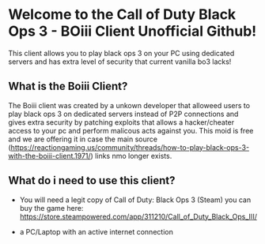 # Welcome to the Call of Duty Black Ops 3 - BOiii Client Unofficial Github!
This client allows you to play black ops 3 on your PC using dedicated servers and has extra level of security that current vanilla bo3 lacks!



## What is the Boiii Client?

The Boiii client was created by a unkown developer that alloweed users to play black ops 3 on dedicated servers instead of P2P connections and gives extra security by patching exploits that allows a hacker/cheater access to your pc and perform malicous acts against you. This moid is free and we are offering it in case the main source (https://reactiongaming.us/community/threads/how-to-play-black-ops-3-with-the-boiii-client.1971/) links nmo longer exists.

## What do i need to use this client?

- You will need a legit copy of Call of Duty: Black Ops 3 (Steam) you can buy the game here: https://store.steampowered.com/app/311210/Call_of_Duty_Black_Ops_III/

- a PC/Laptop with an active internet connection

